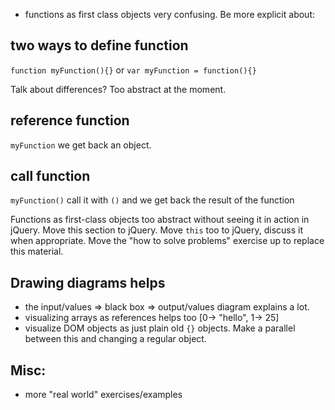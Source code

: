 - functions as first class objects very confusing. Be more explicit about:

## two ways to define function
`function myFunction(){}`
or
`var myFunction = function(){}`

Talk about differences? Too abstract at the moment.

## reference function
`myFunction`
we get back an object.

## call function
`myFunction()`
call it with `()` and we get back the result of the function


Functions as first-class objects too abstract without seeing it in action in jQuery. Move this section to jQuery. Move `this` too to jQuery, discuss it when appropriate. Move the "how to solve problems" exercise up to replace this material.


## Drawing diagrams helps

* the input/values => black box => output/values diagram explains a lot.
* visualizing arrays as references helps too [0-> "hello", 1-> 25]
* visualize DOM objects as just plain old `{}` objects. Make a parallel between this and changing a regular object.

## Misc:

* more "real world" exercises/examples